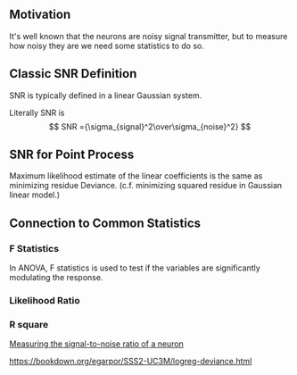 

## Motivation

It's well known that the neurons are noisy signal transmitter, but to measure how noisy they are we need some statistics to do so. 



## Classic SNR Definition

SNR is typically defined in a linear Gaussian system. 

Literally SNR is 
$$
SNR ={\sigma_{signal}^2\over\sigma_{noise}^2}
$$

## SNR for Point Process

Maximum likelihood estimate of the linear coefficients is the same as minimizing residue Deviance. (c.f. minimizing squared residue in Gaussian linear model.)



## Connection to Common Statistics

### F Statistics

In ANOVA, F statistics is used to test if the variables are significantly modulating the response. 



### Likelihood Ratio





### R square



[Measuring the signal-to-noise ratio of a neuron](https://www.pnas.org/content/112/23/7141) 

https://bookdown.org/egarpor/SSS2-UC3M/logreg-deviance.html